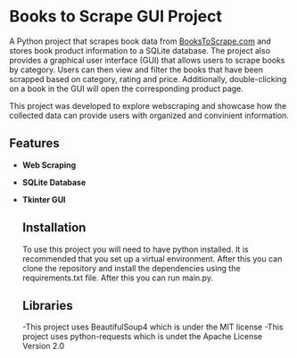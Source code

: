 # Books to Scrape GUI Project
 A Python project that scrapes book data from [BooksToScrape.com](https://books.toscrape.com/index.html) and stores book product information to a SQLite database. The project also provides a graphical user interface (GUI) that allows users to scrape books by category. Users can then view and filter the books that have been scrapped based on category, rating and price. Additionally, double-clicking on a book in the GUI will open the corresponding product page.

This project was developed to explore webscraping and showcase how the collected data can provide users with organized and convinient information.
 
 ## Features
- **Web Scraping** 
- **SQLite Database**
- **Tkinter GUI**

  ## Installation
  To use this project you will need to have python installed. It is recommended that you set up a virtual environment. After this you can clone the repository and install the dependencies using the requirements.txt file. After this you can run main.py.

  ## Libraries
  -This project uses BeautifulSoup4 which is under the MIT license
  -This project uses python-requests which is undet the Apache License Version 2.0



  
